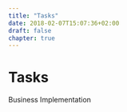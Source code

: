 ```yaml
---
title: "Tasks"
date: 2018-02-07T15:07:36+02:00
draft: false
chapter: true
---
```


# Tasks

Business Implementation
